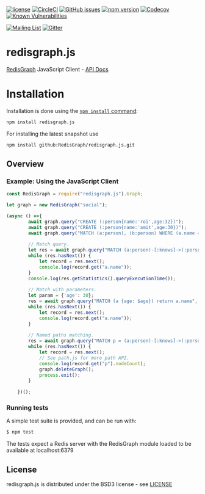 [![license](https://img.shields.io/github/license/RedisGraph/redisgraph.js.svg)](https://github.com/RedisGraph/redisgraph.js)
[![CircleCI](https://circleci.com/gh/RedisGraph/redisgraph.js/tree/master.svg?style=svg)](https://circleci.com/gh/RedisGraph/redisgraph.js/tree/master)
[![GitHub issues](https://img.shields.io/github/release/RedisGraph/redisgraph.js.svg)](https://github.com/RedisGraph/redisgraph.js/releases/latest)
[![npm version](https://badge.fury.io/js/redisgraph.js.svg)](https://badge.fury.io/js/redisgraph.js)
[![Codecov](https://codecov.io/gh/RedisGraph/redisgraph.js/branch/master/graph/badge.svg)](https://codecov.io/gh/RedisGraph/redisgraph.js)
[![Known Vulnerabilities](https://snyk.io/test/github/RedisGraph/redisgraph.js/badge.svg?targetFile=package.json)](https://snyk.io/test/github/RedisGraph/redisgraph.js?targetFile=package.json)

[![Mailing List](https://img.shields.io/badge/Mailing%20List-RedisGraph-blue)](https://groups.google.com/forum/#!forum/redisgraph)
[![Gitter](https://badges.gitter.im/RedisLabs/RedisGraph.svg)](https://gitter.im/RedisLabs/RedisGraph?utm_source=badge&utm_medium=badge&utm_campaign=pr-badge)

# redisgraph.js

[RedisGraph](https://github.com/RedisLabsModules/redis-graph/) JavaScript Client - [API Docs](https://redisgraph.github.io/redisgraph.js/)


# Installation

Installation is done using the
[`npm install` command](https://docs.npmjs.com/getting-started/installing-npm-packages-locally):

```bash
npm install redisgraph.js
```

For installing the latest snapshot use
```bash
npm install github:RedisGraph/redisgraph.js.git
```


## Overview

### Example: Using the JavaScript Client

```javascript
const RedisGraph = require("redisgraph.js").Graph;

let graph = new RedisGraph("social");

(async () =>{
        await graph.query("CREATE (:person{name:'roi',age:32})");
        await graph.query("CREATE (:person{name:'amit',age:30})");
        await graph.query("MATCH (a:person), (b:person) WHERE (a.name = 'roi' AND b.name='amit') CREATE (a)-[:knows]->(b)");
        
        // Match query.
        let res = await graph.query("MATCH (a:person)-[:knows]->(:person) RETURN a.name");
        while (res.hasNext()) {
            let record = res.next();
            console.log(record.get("a.name"));
        }
        console.log(res.getStatistics().queryExecutionTime());
    
        // Match with parameters.
        let param = {'age': 30};
        res = await graph.query("MATCH (a {age: $age}) return a.name", param);
        while (res.hasNext()) {
            let record = res.next();
            console.log(record.get("a.name"));
        }
    
        // Named paths matching.
        res = await graph.query("MATCH p = (a:person)-[:knows]->(:person) RETURN p");
        while (res.hasNext()) {
            let record = res.next();
            // See path.js for more path API.
            console.log(record.get("p").nodeCount);
            graph.deleteGraph();
            process.exit();
        }
    
    })();

```

### Running tests

A simple test suite is provided, and can be run with:

```sh
$ npm test
```

The tests expect a Redis server with the RedisGraph module loaded to be available at localhost:6379

## License

redisgraph.js is distributed under the BSD3 license - see [LICENSE](LICENSE)

[npm-image]: https://img.shields.io/npm/v/express.svg
[npm-url]: https://npmjs.org/package/redisgraph.js
